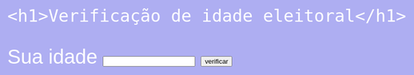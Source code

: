 <!DOCTYPE html>
<html lang="pt-br">
<head>
    <meta charset="UTF-8">
    <meta http-equiv="X-UA-Compatible" content="IE=edge">
    <meta name="viewport" content="width=device-width, initial-scale=1.0">
    <title>Verificação de Idade</title>
    <style>
        body {
            background-color: rgba(99, 99, 231, 0.514);
            color: white;
            font: normal 30pt arial;
        }
    </style>
</head>

<body>

    <h1>Verificação de idade eleitoral</h1>
  Sua idade <input type="number" name="nidade" id="nidade">
  <input type="button" value="verificar" onclick="observar()">
  <div id="resu"></div>
  
  <script>
    var nome = String(window.prompt("Digite seu nome:"));
    window.alert("Seja bem vindo ao nosso site, " + nome + "!");
    
    function observar() {
      var suaidade = window.document.getElementById('nidade');
      var idade = Number(suaidade.value);
      var resu = window.document.querySelector("div#resu");
      
      resu.innerHTML = `<p>Você tem ${idade} anos.</p>`;
      if (idade < 16) {
        resu.innerHTML = `<p>Você não tem o direito de votar.</p>`;
      } if (idade < 18) {
        resu.innerHTML = `<p>Você pode votar, mas não é obrigatório.</p>`;
      } if (idade >= 18) {
          resu.innerHTML = `<p>Você deve votar!</p>`;
      } if (idade >= 65) {
        resu.innerHTML = `<p>Você pode votar, mas não é obrigatório.</p>`;
      }
    }
  </script>
    
</body>
</html>
